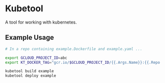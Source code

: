 # Kubetool

A tool for working with kubernetes.

## Example Usage

```sh
# In a repo containing example.Dockerfile and example.yaml ...

export GCLOUD_PROJECT_ID=abc
export KT_DOCKER_TAG="gcr.io/$GCLOUD_PROJECT_ID/{{.Args.Name}}:{{.Repo.CommitHash}}"

kubetool build example
kubetool deploy example
```
